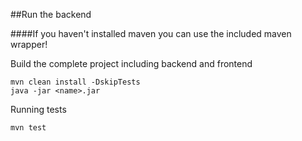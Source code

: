 ##Run the backend

####If you haven't installed maven you can use the included maven wrapper!

Build the complete project including backend and frontend
```
mvn clean install -DskipTests
java -jar <name>.jar
```

Running tests
```
mvn test
```
